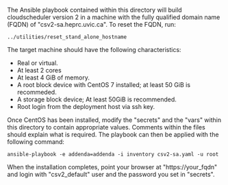 The Ansible playbook contained within this directory will build cloudscheduler version 2
in a machine with the fully qualified domain name (FQDN) of "csv2-sa.heprc.uvic.ca". To
reset the FQDN, run:

    ../utilities/reset_stand_alone_hostname
    
The target machine should have the following characteristics:

   - Real or virtual.
   - At least 2 cores
   - At least 4 GiB of memory.
   - A root block device with CentOS 7 installed; at least 50 GiB is recommeded.
   - A storage block device; At least 50GiB is recommended.
   - Root login from the deployment host via ssh key.

Once CentOS has been installed, modify the "secrets" and the "vars" within
this directory to contain appropriate values. Comments within the files should explain what
is required. The playbook can then be applied with the following command:

    ansible-playbook -e addenda=addenda -i inventory csv2-sa.yaml -u root

When the installation completes, point your browser at "https://your_fqdn" and login with
"csv2_default" user and the password you set in "secrets".

